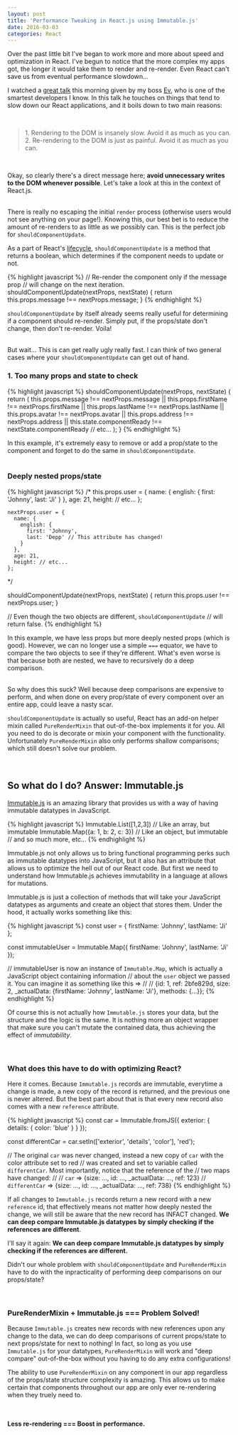 ```yaml
---
layout: post
title: 'Performance Tweaking in React.js using Immutable.js'
date: 2016-03-03
categories: React
---
```


Over the past little bit I've began to work more and more about speed and optimization in React. I've begun to notice that the more complex my apps got, the longer it would take them to render and re-render. Even React can't save us from eventual performance slowdown...

I watched a [great talk][talk] this morning given by my boss [Ev][ev], who is one of the smartest developers I know. In this talk he touches on things that tend to slow down our React applications, and it boils down to two main reasons:

<br />
<blockquote>
  <div>1. Rendering to the DOM is insanely slow. Avoid it as much as you can. </div>
  <div>2. Re-rendering to the DOM is just as painful. Avoid it as much as you can.</div>
</blockquote>
<br />

Okay, so clearly there's a direct message here; <b>avoid unnecessary writes to the DOM whenever possible</b>. Let's take a look at this in the context of React.js.
<br /><br />

There is really no escaping the initial `render` process (otherwise users would not see anything on your page!). Knowing this, our best bet is to reduce the amount of re-renders to as little as we possibly can. This is the perfect job for `shouldComponentUpdate`.

As a part of React's [lifecycle][lifecycle], `shouldComponentUpdate` is a method that returns a boolean, which determines if the component needs to update or not.

{% highlight javascript %}
  // Re-render the component only if the message prop
  // will change on the next iteration.
  shouldComponentUpdate(nextProps, nextState) {
    return this.props.message !== nextProps.message;
  }
{% endhighlight %}

`shouldComponentUpdate` by itself already seems really useful for determining if a component should re-render. Simply put, if the props/state don't change, then don't re-render. Voila!
<br /><br />

But wait... This is can get really ugly really fast. I can think of two general cases where your `shouldComponentUpdate` can get out of hand.

<h3><b>1. Too many props and state to check</b></h3>
{% highlight javascript %}
  shouldComponentUpdate(nextProps, nextState) {
    return (
      this.props.message !== nextProps.message ||
      this.props.firstName !== nextProps.firstName ||
      this.props.lastName !== nextProps.lastName ||
      this.props.avatar !== nextProps.avatar ||
      this.props.address !== nextProps.address ||
      this.state.componentReady !== nextState.componentReady
      // etc...
    );
  }
{% endhighlight %}

In this example, it's extremely easy to remove or add a prop/state to the component and forget to do the same in `shouldComponentUpdate`.
<br /><br />

<h3><b>Deeply nested props/state</b></h3>
{% highlight javascript %}
  /*
    this.props.user = {
      name: {
        english: {
          first: 'Johnny',
          last: 'Ji'
        }
      },
      age: 21,
      height: // etc...
    };

    nextProps.user = {
      name: {
        english: {
          first: 'Johnny',
          last: 'Depp' // This attribute has changed!
        }
      },
      age: 21,
      height: // etc...
    };
   */

  shouldComponentUpdate(nextProps, nextState) {
    return this.props.user !== nextProps.user;
  }

  // Even though the two objects are different, `shouldComponentUpdate`
  // will return false.
{% endhighlight %}

In this example, we have less props but more deeply nested props (which is good). However, we can no longer use a simple `===` equator, we have to compare the two objects to see if they're different. What's even worse is that because both are nested, we have to recursively do a deep comparison.
<br /><br />

So why does this suck? Well because deep comparisons are expensive to perform, and when done on every prop/state of every component over an entire app, could leave a nasty scar.

`shouldComponentUpdate` is actually so useful, React has an add-on helper mixin called `PureRenderMixin` that out-of-the-box implements it for you. All you need to do is decorate or mixin your component with the functionality. Unfortunately `PureRenderMixin` also only performs shallow comparisons; which still doesn't solve our problem.
<br /><br /><br />

<h2>So what do I do? Answer: Immutable.js</h2>

[Immutable.js][immutable] is an amazing library that provides us with a way of having immutable datatypes in JavaScript.

{% highlight javascript %}
  Immutable.List([1,2,3])             // Like an array, but immutable
  Immutable.Map({a: 1, b: 2, c: 3})   // Like an object, but immutable
  // and so much more, etc...
{% endhighlight %}

Immutable.js not only allows us to bring functional programming perks such as immutable datatypes into JavaScript, but it also has an attribute that allows us to optimize the hell out of our React code. But first we need to understand how Immutable.js achieves immutability in a language at allows for mutations.

Immutable.js is just a collection of methods that will take your JavaScript datatypes as arguments and create an object that stores them. Under the hood, it actually works something like this:

{% highlight javascript %}
  const user = {
    firstName: 'Johnny',
    lastName: 'Ji'
  };

  const immutableUser = Immutable.Map({
    firstName: 'Johnny',
    lastName: 'Ji'
  });

  // immutableUser is now an instance of `Immutable.Map`, which is actually a JavaScript object containing information
  // about the `user` object we passed it. You can imagine it as something like this =>
  //
  // {id: 1, ref: 2bfe829d, size: 2, _actualData: {firstName: 'Johnny', lastName: 'Ji'}, methods: {...}};
{% endhighlight %}

Of course this is not actually how `Immutable.js` stores your data, but the structure and the logic is the same. It is nothing more an object wrapper that make sure you can't mutate the contained data, thus achieving the effect of <em>immutability</em>.
<br /><br /><br />

### What does this have to do with optimizing React?

Here it comes. Because `Immutable.js` records are immutable, everytime a change is made, a new copy of the record is returned, and the previous one is never altered. But the best part about that is that every new record also comes with a new `reference` attribute.

{% highlight javascript %}
  const car = Immutable.fromJS({
    exterior: {
      details: {
        color: 'blue'
      }
    }
  });

  const differentCar = car.setIn(['exterior', 'details', 'color'], 'red');

  // The original `car` was never changed, instead a new copy of `car` with the color attribute set to red
  // was created and set to variable called `differentCar`. Most importantly, notice that the reference of the
  // two maps have changed:
  //
  // `car` =>           {size: ..., id: ..., _actualData: ..., ref: 123}
  // `differentCar` =>  {size: ..., id: ..., _actualData: ..., ref: 738}
{% endhighlight %}

If all changes to `Immutable.js` records return a new record with a new `reference` id, that effectively means not matter how deeply nested the change, we will still be aware that the new record has INFACT changed. <b>We can deep compare Immutable.js datatypes by simply checking if the references are different</b>.

I'll say it again: <b>We can deep compare Immutable.js datatypes by simply checking if the references are different.</b>

Didn't our whole problem with `shouldComponentUpdate` and `PureRenderMixin` have to do with the inpracticality of performing deep comparisons on our props/state?
<br /><br /><br />

### PureRenderMixin + Immutable.js === Problem Solved!

Because `Immutable.js` creates new records with new references upon any change to the data, we can do deep comparisons of current props/state to next props/state for next to nothing! In fact, so long as you use `Immutable.js` for your datatypes, `PureRenderMixin` will work and "deep compare" out-of-the-box without you having to do any extra configurations!

The ability to use `PureRenderMixin` on any component in our app regardless of the props/state structure complexity is amazing. This allows us to make certain that components throughout our app are only ever re-rendering when they truely need to.

<br/><br/>
<b>Less re-rendering === Boost in performance.</b>

[immutable]: https://facebook.github.io/immutable-js/
[ev]: https://github.com/globexdesigns
[talk]: https://www.youtube.com/watch?v=Jv18_gdAhGg
[lifecycle]: https://facebook.github.io/react/docs/component-specs.html
